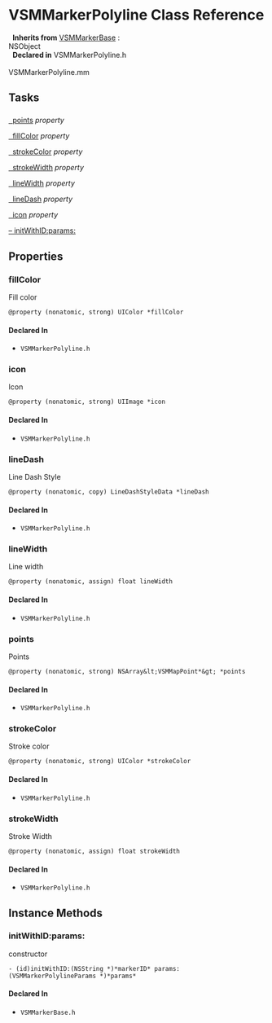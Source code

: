 # VSMMarkerPolyline Class Reference

&nbsp;&nbsp;**Inherits from** <a href="../Classes/VSMMarkerBase.html">VSMMarkerBase</a> :   
NSObject  
&nbsp;&nbsp;**Declared in** VSMMarkerPolyline.h<br />  
VSMMarkerPolyline.mm  

## Tasks

### 

[&nbsp;&nbsp;points](#//api/name/points) *property* 

[&nbsp;&nbsp;fillColor](#//api/name/fillColor) *property* 

[&nbsp;&nbsp;strokeColor](#//api/name/strokeColor) *property* 

[&nbsp;&nbsp;strokeWidth](#//api/name/strokeWidth) *property* 

[&nbsp;&nbsp;lineWidth](#//api/name/lineWidth) *property* 

[&nbsp;&nbsp;lineDash](#//api/name/lineDash) *property* 

[&nbsp;&nbsp;icon](#//api/name/icon) *property* 

[&ndash;&nbsp;initWithID:params:](#//api/name/initWithID:params:)  

## Properties

<a name="//api/name/fillColor" title="fillColor"></a>
### fillColor

Fill color

`@property (nonatomic, strong) UIColor *fillColor`

#### Declared In
* `VSMMarkerPolyline.h`

<a name="//api/name/icon" title="icon"></a>
### icon

Icon

`@property (nonatomic, strong) UIImage *icon`

#### Declared In
* `VSMMarkerPolyline.h`

<a name="//api/name/lineDash" title="lineDash"></a>
### lineDash

Line Dash Style

`@property (nonatomic, copy) LineDashStyleData *lineDash`

#### Declared In
* `VSMMarkerPolyline.h`

<a name="//api/name/lineWidth" title="lineWidth"></a>
### lineWidth

Line width

`@property (nonatomic, assign) float lineWidth`

#### Declared In
* `VSMMarkerPolyline.h`

<a name="//api/name/points" title="points"></a>
### points

Points

`@property (nonatomic, strong) NSArray&lt;VSMMapPoint*&gt; *points`

#### Declared In
* `VSMMarkerPolyline.h`

<a name="//api/name/strokeColor" title="strokeColor"></a>
### strokeColor

Stroke color

`@property (nonatomic, strong) UIColor *strokeColor`

#### Declared In
* `VSMMarkerPolyline.h`

<a name="//api/name/strokeWidth" title="strokeWidth"></a>
### strokeWidth

Stroke Width

`@property (nonatomic, assign) float strokeWidth`

#### Declared In
* `VSMMarkerPolyline.h`

<a title="Instance Methods" name="instance_methods"></a>
## Instance Methods

<a name="//api/name/initWithID:params:" title="initWithID:params:"></a>
### initWithID:params:

constructor

`- (id)initWithID:(NSString *)*markerID* params:(VSMMarkerPolylineParams *)*params*`

#### Declared In
* `VSMMarkerBase.h`

